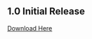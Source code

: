 ## 1.0 Initial Release
[Download Here](https://github.com/darkforce100/chandownloader/releases/download/1.0/app-release.apk)
